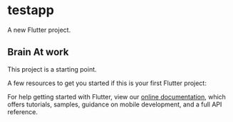 # testapp

A new Flutter project.

## Brain At work

This project is a starting point.

A few resources to get you started if this is your first Flutter project:



For help getting started with Flutter, view our 
[online documentation](https://flutter.io/docs), which offers tutorials, 
samples, guidance on mobile development, and a full API reference.

